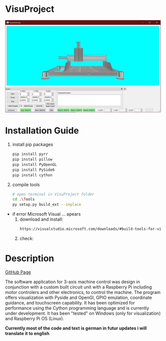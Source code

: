 # VisuProject

![plot](./images/Viualisierung.JPG)

# Installation Guide

1. install pip packages
    ```sh
    pip install pyrr
    pip install pillow
    pip install PyOpenGL
    pip install PySide6
    pip install cython
    ```

2. compile tools
    ```sh
    # open terminal in VisuProject folder
    cd .\Tools
    py setup.py build_ext --inplace 
    ```
* if error Microsoft Visual ... apears
    1. download and install: 
        ```sh
        https://visualstudio.microsoft.com/downloads/#build-tools-for-visual-studio-2017:~:text=Build%20Tools%20for%20Visual%20Studio%202022
         ```
    2. check:


# Description

[GitHub Page](https://github.com/suly520/VisuProject)

The software application for 3-axis machine control was design in conjunction with a custom built circuit unit with a Raspberry Pi including motor controlers and other electronics, to control the machine. The program offers visualization with Pyside and OpenGl, GPIO emulation, coordinate guidance, and touchscreen capability. It has been optimized for performance using the Cython programming language and is currently under development. It has been "tested" on Windows (only for visualization) and Raspberry Pi OS (Linux).

**Currently most of the code and text is german in futur updates i will translate it to english**
